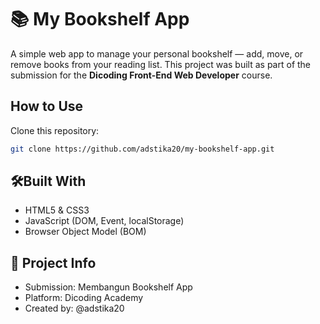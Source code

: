 # 📚 My Bookshelf App

A simple web app to manage your personal bookshelf — add, move, or remove books from your reading list.
This project was built as part of the submission for the **Dicoding Front-End Web Developer** course.

## How to Use
Clone this repository:
   ```bash
   git clone https://github.com/adstika20/my-bookshelf-app.git
```

## 🛠Built With
- HTML5 & CSS3
- JavaScript (DOM, Event, localStorage)
- Browser Object Model (BOM)

## 📌 Project Info
- Submission: Membangun Bookshelf App
- Platform: Dicoding Academy
- Created by: @adstika20
